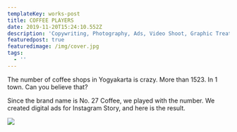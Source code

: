 ```yaml
---
templateKey: works-post
title: COFFEE PLAYERS
date: 2019-11-20T15:24:10.552Z
description: 'Copywriting, Photography, Ads, Video Shoot, Graphic Treatment, Brand Content.'
featuredpost: true
featuredimage: /img/cover.jpg
tags:
  - ''
---
```

The number of coffee shops in Yogyakarta is crazy. More than 1523. In 1 town. Can you believe that? 

Since the brand name is No. 27 Coffee, we played with the number. We created digital ads for Instagram Story, and here is the result. 

![](/img/campaign_baru_a.jpg)
